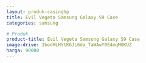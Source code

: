 ```yaml
---
layout: produk-casinghp
title: Evil Vegeta Samsung Galaxy S9 Case
categories: samsung

# Produk
product-title: Evil Vegeta Samsung Galaxy S9 Case
image-drive: 1bodHLHYtK6JL6da_TaWAwY0E4mqMGKUZ
harga: 90000
---
```

